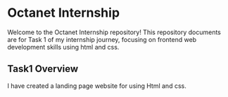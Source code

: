 # Octanet Internship
Welcome to the Octanet Internship repository! This repository documents are for Task 1 of my internship journey, focusing on frontend web development skills using html and css.

## Task1 Overview
I have created a landing page website for using Html and css.
